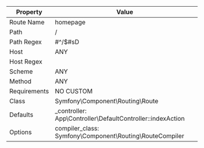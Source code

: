 | Property     | Value                                                      |
|---|---|
| Route Name   | homepage                                                   |
| Path         | /                                                          |
| Path Regex   | #^/$#sD                                                    |
| Host         | ANY                                                        |
| Host Regex   |                                                            |
| Scheme       | ANY                                                        |
| Method       | ANY                                                        |
| Requirements | NO CUSTOM                                                  |
| Class        | Symfony\Component\Routing\Route                            |
| Defaults     | _controller: App\Controller\DefaultController::indexAction |
| Options      | compiler_class: Symfony\Component\Routing\RouteCompiler    |
